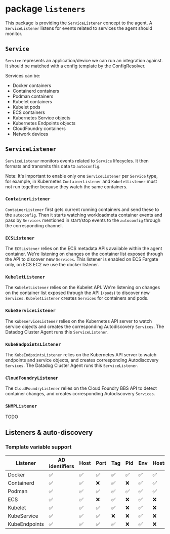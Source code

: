 # package `listeners`

This package is providing the `ServiceListener` concept to the agent. A `ServiceListener` listens for events related to services the agent should monitor.

## `Service`

`Service` represents an application/device we can run an integration against. It should be matched with a config template by the ConfigResolver.

Services can be:
- Docker containers
- Containerd containers
- Podman containers
- Kubelet containers
- Kubelet pods
- ECS containers
- Kubernetes Service objects
- Kubernetes Endpoints objects
- CloudFoundry containers
- Network devices

## `ServiceListener`

`ServiceListener` monitors events related to `Service` lifecycles. It then formats and transmits this data to `autoconfig`.

Note: It's important to enable only one `ServiceListener` per `Service` type, for example, in Kubernetes `ContainerListener` and `KubeletListener` must not run together because they watch the same containers.

### `ContainerListener`

`ContainerListener` first gets current running containers and send these to the `autoconfig`. Then it starts watching workloadmeta container events and pass by `Services` mentioned in start/stop events to the `autoconfig` through the corresponding channel.

### `ECSListener`

The `ECSListener` relies on the ECS metadata APIs available within the agent container. We're listening on changes on the container list exposed through the API to discover new `Services`. This listener is enabled on ECS Fargate only, on ECS EC2 we use the docker listener.

### `KubeletListener`

The `KubeletListener` relies on the Kubelet API. We're listening on changes on the container list exposed through the API (`/pods`) to discover new `Services`. `KubeletListener` creates `Services` for containers and pods.

### `KubeServiceListener`

The `KubeServiceListener` relies on the Kubernetes API server to watch service objects and creates the corresponding Autodiscovery `Services`. The Datadog Cluster Agent runs this `ServiceListener`.

### `KubeEndpointsListener`

The `KubeEndpointsListener` relies on the Kubernetes API server to watch endpoints and service objects, and creates corresponding Autodiscovery `Services`. The Datadog Cluster Agent runs this `ServiceListener`.

### `CloudFoundryListener`

The `CloudFoundryListener` relies on the Cloud Foundry BBS API to detect container changes, and creates corresponding Autodiscovery `Services`.

### `SNMPListener`

TODO

## Listeners & auto-discovery

### Template variable support

| Listener | AD identifiers | Host | Port | Tag | Pid | Env | Hostname
|---|---|---|---|---|---|---|---|
| Docker | ✅ | ✅ | ✅ | ✅ | ✅ | ✅ | ✅ |
| Containerd | ✅ | ✅ | ❌ | ✅ | ❌ | ✅ | ✅ |
| Podman | ✅ | ✅ | ✅ | ✅ | ✅ | ✅ | ✅ |
| ECS | ✅ | ✅ | ❌ | ✅ | ❌ | ✅ | ❌ |
| Kubelet | ✅ | ✅ | ✅ | ✅ | ❌ | ✅ | ❌ |
| KubeService | ✅ | ✅ | ✅ | ❌ | ❌ | ✅ | ❌ |
| KubeEndpoints | ✅ | ✅ | ✅ | ✅ | ❌ | ✅ | ❌ |
